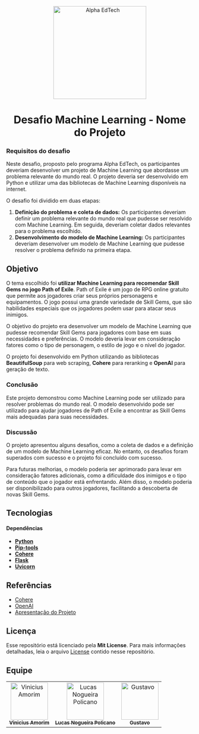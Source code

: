 <div  align="center">
	<a  href="https://www.alphaedtech.org.br/">
	<img  src="https://user-images.githubusercontent.com/79182711/187928980-1c1c834c-d92c-4565-b7b6-9cf5b644873e.png"  alt="Alpha EdTech"  title="Alpha EdTech"  width="250" />
	</a>
	<h1>
		Desafio Machine Learning - Nome do Projeto
	</h1>
</div>

### Requisitos do desafio

Neste desafio, proposto pelo programa Alpha EdTech, os participantes deveriam desenvolver um projeto de Machine Learning que abordasse um problema relevante do mundo real. O projeto deveria ser desenvolvido em Python e utilizar uma das bibliotecas de Machine Learning disponíveis na internet.

O desafio foi dividido em duas etapas:

1. **Definição do problema e coleta de dados:** Os participantes deveriam definir um problema relevante do mundo real que pudesse ser resolvido com Machine Learning. Em seguida, deveriam coletar dados relevantes para o problema escolhido.
2. **Desenvolvimento do modelo de Machine Learning:** Os participantes deveriam desenvolver um modelo de Machine Learning que pudesse resolver o problema definido na primeira etapa.

## Objetivo

O tema escolhido foi **utilizar Machine Learning para recomendar Skill Gems no jogo Path of Exile**. Path of Exile é um jogo de RPG online gratuito que permite aos jogadores criar seus próprios personagens e equipamentos. O jogo possui uma grande variedade de Skill Gems, que são habilidades especiais que os jogadores podem usar para atacar seus inimigos.

O objetivo do projeto era desenvolver um modelo de Machine Learning que pudesse recomendar Skill Gems para jogadores com base em suas necessidades e preferências. O modelo deveria levar em consideração fatores como o tipo de personagem, o estilo de jogo e o nível do jogador.

O projeto foi desenvolvido em Python utilizando as bibliotecas **BeautifulSoup** para web scraping, **Cohere** para reranking e **OpenAI** para geração de texto.

### Conclusão

Este projeto demonstrou como Machine Learning pode ser utilizado para resolver problemas do mundo real. O modelo desenvolvido pode ser utilizado para ajudar jogadores de Path of Exile a encontrar as Skill Gems mais adequadas para suas necessidades.

### Discussão

O projeto apresentou alguns desafios, como a coleta de dados e a definição de um modelo de Machine Learning eficaz. No entanto, os desafios foram superados com sucesso e o projeto foi concluído com sucesso.

Para futuras melhorias, o modelo poderia ser aprimorado para levar em consideração fatores adicionais, como a dificuldade dos inimigos e o tipo de conteúdo que o jogador está enfrentando. Além disso, o modelo poderia ser disponibilizado para outros jogadores, facilitando a descoberta de novas Skill Gems.

## Tecnologias

#### **Dependências**

- **[Python](https://docs.python.org/pt-br/3/tutorial/index.html)**
- **[Pip-tools](https://github.com/jazzband/pip-tools)**
- **[Cohere](https://virtualenv.pypa.io/en/latest/)**
- **[Flask](https://flask.palletsprojects.com/en/latest/)**
- **[Uvicorn](https://www.uvicorn.org/)**

## Referências

- [Cohere](https://cohere.com/)
- [OpenAI](https://openai.com/)
- [Apresentação do Projeto](https://google.com)

## Licença

Esse repositório está licenciado pela **Mit License**. Para mais informações detalhadas, leia o arquivo [License](https://github.com/viniam/alpha-desafio-machine-learning/blob/main/LICENSE) contido nesse repositório.

## Equipe

<table align="center">
	<tr>
		<td align="center">
			<a href="https://github.com/v-amorim"><img src="https://avatars.githubusercontent.com/u/629036?v=4" width="100px;" alt="Vinicius Amorim"/><br /><sub><b>Vinicius Amorim</b></sub></a>
		</td>
		<td align="center">
			<a href="https://github.com/JustALittleBug"><img src="https://avatars.githubusercontent.com/u/128404230?v=4" width="100px;" alt="Lucas Nogueira Policano"/><br /><sub><b>Lucas Nogueira Policano</b></sub></a>
		</td>
		<td align="center">
			<a href="https://github.com/gusTasouza2702"><img src="https://avatars.githubusercontent.com/u/95702978?v=4" width="100px;" alt="Gustavo"/><br /><sub><b>Gustavo</b></sub></a>
		</td>
	</tr>
</table>
